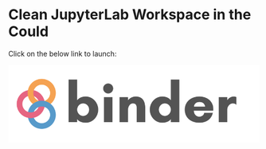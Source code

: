 # Clean JupyterLab Workspace in the Could

Click on the below link to launch: 

[![Binder](https://raw.githubusercontent.com/beginnerSC/sandbox-stable/11f641c8f9b95d3df0f0e7df12abf43ea13ae3c2/binder/binder-logo.svg)](https://mybinder.org/v2/gh/beginnerSC/sandbox-latex/master?urlpath=lab)

